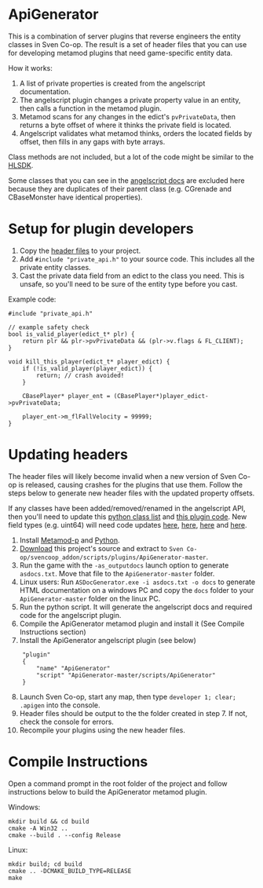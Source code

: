 # ApiGenerator
This is a combination of server plugins that reverse engineers the entity classes in Sven Co-op. The result is a set of header files that you can use for developing metamod plugins that need game-specific entity data.

How it works:
1. A list of private properties is created from the angelscript documentation.
2. The angelscript plugin changes a private property value in an entity, then calls a function in the metamod plugin.
3. Metamod scans for any changes in the edict's `pvPrivateData`, then returns a byte offset of where it thinks the private field is located.
4. Angelscript validates what metamod thinks, orders the located fields by offset, then fills in any gaps with byte arrays.

Class methods are not included, but a lot of the code might be similar to the [HLSDK](https://github.com/ValveSoftware/halflife).

Some classes that you can see in the [angelscript docs](https://baso88.github.io/SC_AngelScript/docs/Classes.htm) are excluded here because they are duplicates of their parent class (e.g. CGrenade and CBaseMonster have identical properties).

# Setup for plugin developers
1. Copy the [header files](https://github.com/wootguy/ApiGenerator/tree/master/include/sven) to your project.
2. Add `#include "private_api.h"` to your source code. This includes all the private entity classes.
3. Cast the private data field from an edict to the class you need. This is unsafe, so you'll need to be sure of the entity type before you cast.

Example code:

```
#include "private_api.h"

// example safety check
bool is_valid_player(edict_t* plr) {
    return plr && plr->pvPrivateData && (plr->v.flags & FL_CLIENT);
}

void kill_this_player(edict_t* player_edict) {
    if (!is_valid_player(player_edict)) {
        return; // crash avoided!
    }

    CBasePlayer* player_ent = (CBasePlayer*)player_edict->pvPrivateData;
    
    player_ent->m_flFallVelocity = 99999;
}
```

# Updating headers
The header files will likely become invalid when a new version of Sven Co-op is released, causing crashes for the plugins that use them. Follow the steps below to generate new header files with the updated property offsets.

If any classes have been added/removed/renamed in the angelscript API, then you'll need to update this [python class list](https://github.com/wootguy/ApiGenerator/blob/16c18d244acaf5b1e04e893788c2c2b0037ecc56/as_plugin_codegen.py#L6-L28) and [this plugin code](https://github.com/wootguy/ApiGenerator/blob/16c18d244acaf5b1e04e893788c2c2b0037ecc56/scripts/ApiGenerator.as#L251-L275). New field types (e.g. uint64) will need code updates [here](https://github.com/wootguy/ApiGenerator/blob/16c18d244acaf5b1e04e893788c2c2b0037ecc56/as_plugin_codegen.py#L42-L128), [here](https://github.com/wootguy/ApiGenerator/blob/16c18d244acaf5b1e04e893788c2c2b0037ecc56/scripts/ApiGenerator.as#L5-L19), [here](https://github.com/wootguy/ApiGenerator/blob/16c18d244acaf5b1e04e893788c2c2b0037ecc56/scripts/ApiGenerator.as#L60-L106) and [here](https://github.com/wootguy/ApiGenerator/blob/16c18d244acaf5b1e04e893788c2c2b0037ecc56/scripts/ApiGenerator.as#L137-L187).

1. Install [Metamod-p](https://github.com/wootguy/metamod-p/blob/master/README.md) and [Python](https://www.python.org/downloads/).
2. [Download](https://github.com/wootguy/ApiGenerator/archive/refs/heads/master.zip) this project's source and extract to `Sven Co-op/svencoop_addon/scripts/plugins/ApiGenerator-master`.
3. Run the game with the `-as_outputdocs` launch option to generate `asdocs.txt`. Move that file to the `ApiGenerator-master` folder.
4. Linux users: Run `ASDocGenerator.exe -i asdocs.txt -o docs` to generate HTML documentation on a windows PC and copy the `docs` folder to your `ApiGenerator-master` folder on the linux PC.
5. Run the python script. It will generate the angelscript docs and required code for the angelscript plugin.
6. Compile the ApiGenerator metamod plugin and install it (See Compile Instructions section)
7. Install the ApiGenerator angelscript plugin (see below)
```
    "plugin"
    {
        "name" "ApiGenerator"
        "script" "ApiGenerator-master/scripts/ApiGenerator"
    }
```
8. Launch Sven Co-op, start any map, then type `developer 1; clear; .apigen` into the console.
9. Header files should be output to the the folder created in step 7. If not, check the console for errors.
10. Recompile your plugins using the new header files.

# Compile Instructions
Open a command prompt in the root folder of the project and follow instructions below to build the ApiGenerator metamod plugin.

Windows:
```
mkdir build && cd build
cmake -A Win32 ..
cmake --build . --config Release
```
Linux:
```
mkdir build; cd build
cmake .. -DCMAKE_BUILD_TYPE=RELEASE
make
```
